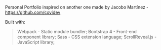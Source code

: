 Personal Portfolio inspired on another one made by Jacobo Martínez - https://github.com/covidev

Built with:

> Webpack - Static module bundler;
> Bootstrap 4 - Front-end component library;
> Sass - CSS extension language;
> ScrollReveal.js - JavaScript library;


